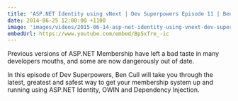 ```yaml
---
title: 'ASP.NET Identity using vNext | Dev Superpowers Episode 11 | Ben Cull'
date: 2014-06-25 12:00:00 +1100
image: 'images/videos/2015-06-14-asp-net-identity-using-vnext-dev-superpowers-episode-11-ben-cull.jpg'
embedUrl: https://www.youtube.com/embed/Bp5xTre_-ic
---
```


Previous versions of ASP.NET Membership have left a bad taste in many developers mouths, and some are now dangerously out of date.

In this episode of Dev Superpowers, Ben Cull will take you through the latest, greatest and safest way to get your membership system up and running using ASP.NET Identity, OWIN and Dependency Injection.
